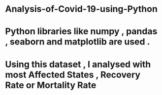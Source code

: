 # Analysis-of-Covid-19-using-Python

# Python libraries like numpy , pandas , seaborn and matplotlib are used . 
# Using this dataset , I analysed with most Affected States , Recovery Rate or Mortality Rate 
